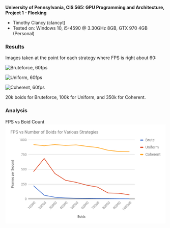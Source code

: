 **University of Pennsylvania, CIS 565: GPU Programming and Architecture,
Project 1 - Flocking**

* Timothy Clancy (clancyt)
* Tested on: Windows 10, i5-4590 @ 3.30GHz 8GB, GTX 970 4GB (Personal)

### Results
Images taken at the point for each strategy where FPS is right about 60:

![Bruteforce, 60fps](https://i.imgur.com/gy1iB67.gif)

![Uniform, 60fps](https://i.imgur.com/MkXvY5p.gif)

![Coherent, 60fps](https://i.imgur.com/ddZ9DOI.gif)

20k boids for Bruteforce, 100k for Uniform, and 350k for Coherent.

### Analysis

FPS vs Boid Count
![Coherent wins](images/fps_chart.png)
